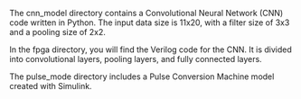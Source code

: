 The cnn_model directory contains a Convolutional Neural Network (CNN) code written in Python. The input data size is 11x20, with a filter size of 3x3 and a pooling size of 2x2.

In the fpga directory, you will find the Verilog code for the CNN. It is divided into convolutional layers, pooling layers, and fully connected layers.

The pulse_mode directory includes a Pulse Conversion Machine model created with Simulink.


